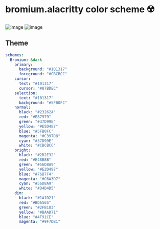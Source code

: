 # bromium.alacritty color scheme ☢️

![image](https://github.com/TheBromo/bromium.alacritty/assets/31920727/523d1f5c-658e-405f-9536-1b2236f3bae7)
![image](https://github.com/TheBromo/bromium.alacritty/assets/31920727/ba8d9624-d0e4-41ff-ab80-a2dfd112b6c2)

## Theme 
```yaml
schemes:
  Bromium: &dark
    primary:
      background: "#101317"
      foreground: "#CBCBCC"
    cursor:
      text: "#101317"
      cursor: "#87BDEC"
    selection:
      text: "#101317"
      background: "#5FB0FC"
    normal:
      black: "#23262A"
      red: "#E87979"
      green: "#37D99E"
      yellow: "#E5D487"
      blue: "#5FB0FC"
      magenta: "#C397D8"
      cyan: "#37D99E"
      white: "#CBCBCC"
    bright:
      black: "#2B2E32"
      red: "#E48B8B"
      green: "#56D8A9"
      yellow: "#E2D497"
      blue: "#76B7F4"
      magenta: "#C6A3D7"
      cyan: "#56D8A9"
      white: "#D4D4D5"
    dim:
      black: "#1A1D21"
      red: "#BD6565"
      green: "#2FB183"
      yellow: "#BAAD71"
      blue: "#4F91CE"
      magenta: "#9F7DB1"
```
